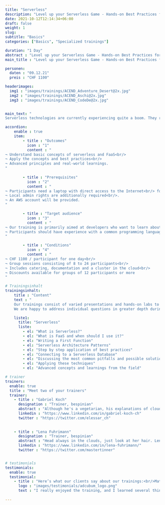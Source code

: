 ```yaml
---
title: "Serverless"
description: "Level up your Serverless Game - Hands-on Best Practices for Serverless and FaaS."
date: 2021-10-12T12:14:34+06:00
draft: false
weight: 1
slug: 
subtitle: "Basics"
categories: ["Basics", "Specialized trainings"]

duration: "1 Day"
abstract : "Level up your Serverless Game - Hands-on Best Practices for Serverless and FaaS."
main_title : "Level up your Serverless Game - Hands-on Best Practices for Serverless and FaaS."

personen: 
  daten : "09.12.21"
  preis : "CHF 1100"

headerimages:
  img1 : "images/trainings/ACEND_Adventure_Desert@2x.jpg"
  img2 : "images/trainings/ACEND_Aschi@2x.jpg"
  img3 : "images/trainings/ACEND_CodeDe@2x.jpg"
      

main_text: "
Serverless technologies are currently experiencing quite a boom. They range from Function as a Service (FaaS) to complete database and queuing systems to authentication and monitoring solutions. In this training, we will mainly look at FaaS and create corresponding functions that follow common best practices and run in AWS Lambda. In doing so, we will learn about certain stumbling blocks and peculiarities of these platforms and how to deal with them."

accordion:
    enable : true
    item:
        - title : "Outcomes"
          icon : "1"
          content : "
¬ Understand basic concepts of serverless and FaaS<br/> 
¬ Apply the concepts and best practices<br/>
¬ Advanced principles and real-world learnings.
"
 
        - title : "Prerequisites"
          icon : "2"
          content : "
¬ Participants need a laptop with direct access to the Internet<br/> for the training.
¬ Local admin rights are additionally required<br/>.
¬ An AWS account will be provided.
"

        - title : "Target audience"
          icon : "3"
          content : "
¬ Our training is primarily aimed at developers who want to learn about this new world and its advantages and disadvantages<br/>.
¬ Participants should have experience with a common programming language, but this is not a strict requirement.
"

        - title : "Conditions"
          icon : "4"
          content : "
¬ CHF 1100 / participant for one day<br/>
¬ Group sessions consisting of 8 to 24 participants<br/>
¬ Includes catering, documentation and a cluster in the cloud<br/>
¬ Discounts available for groups of 12 participants or more
"

# Trainingsinhalt
trainingsinhalt: 
    title : "Content"
    text : "
    Our trainings consist of varied presentations and hands-on labs to convey their content in an exciting way.
    We are happy to address individual questions in greater depth during the training."

    liste1:
      title: "Serverless"
      liste:
        - el: "What is Serverless?"
        - el: "What is FaaS and when should I use it?"
        - el: "Writing a First Function"
        - el: "Serverless Architecture Patterns"
        - el: "Step by step application of best practices"
        - el: "Connecting to a Serverless Database"
        - el: "Discussing the most common pitfalls and possible solutions"
        - el: "Applying these techniques"
        - el: "Advanced concepts and learnings from the field"

# trainer
trainers:
  enable: true
  title : "Meet two of your trainers"
  trainer:
    - title : "Gabriel Koch"
      designation : "Trainer, bespinian"
      abstract : "Although he's a vegetarian, his explanations of cloud technologies have a lot of meat on the bone"
      linkedin : "https://www.linkedin.com/in/gabriel-koch-ch"
      twitter : "https://twitter.com/elessar_ch"
    
    
    - title : "Lena Fuhrimann"
      designation : "Trainer, bespinian"
      abstract : "Head always in the clouds, just look at her hair. Lena loves modernizing software and working with new technologies. She uses Arch btw."
      linkedin : "https://www.linkedin.com/in/lena-fuhrimann/"
      twitter : "https://twitter.com/mastertinner"


# testimonials
testimonials:
  enable: true
  testimonial:
    - title : "Here’s what our clients say about our trainings:<br/>Matthias Summer, Austria"
      logo : "images/testimonials/adcubum_logo.png"
      text : "I really enjoyed the training, and I learned several things that helped me with my daily tasks. You could tell that the trainers had a lot of practical experience with and passion for the technology. They also supported us well and gave us useful advice."     
      
---
```

